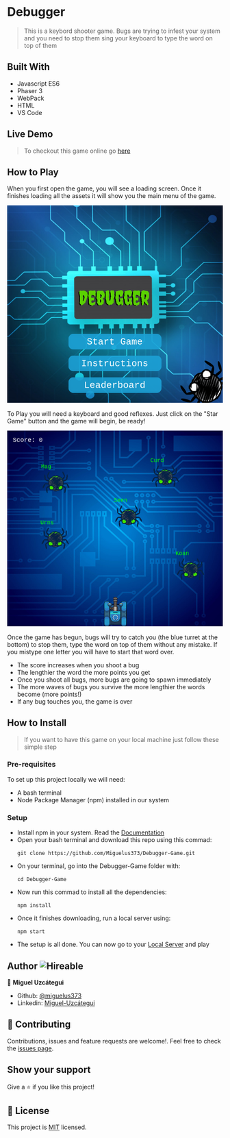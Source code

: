 # Debugger

> This is a keybord shooter game. Bugs are trying to infest your system and 
> you need to stop them sing your keyboard to type the word on top of them

## Built With

- Javascript ES6
- Phaser 3
- WebPack
- HTML
- VS Code

## Live Demo

> To checkout this game online go [here](https://miguelus373.github.io/Debugger-Game/)

## How to Play

When you first open the game, you will see a loading screen. Once it finishes loading all the assets it will show you the main menu of the game.

![screenshot](./menu-screenshot.png) 

To Play you will need a keyboard and good reflexes. Just click on the "Star Game" button and the game will begin, be ready!

![screenshot](./game-screenshot.png)

Once the game has begun, bugs will try to catch you (the blue turret at the bottom) to stop them, type the word on top of them without any mistake. If you mistype one letter you will have to start that word over. 

- The score increases when you shoot a bug
- The lengthier the word the more points you get
- Once you shoot all bugs, more bugs are going to spawn immediately
- The more waves of bugs you survive the more lengthier the words become (more points!)
- If any bug touches you, the game is over

## How to Install

> If you want to have this game on your local machine just follow these simple step

### Pre-requisites

To set up this project locally we will need:
- A bash terminal
- Node Package Manager (npm) installed in our system

### Setup

- Install npm in your system. Read the [Documentation](https://nodejs.org/en/download/package-manager/)
- Open your bash terminal and download this repo using this commad:
    ``` 
   git clone https://github.com/Miguelus373/Debugger-Game.git
    ``` 
- On your terminal, go into the Debugger-Game folder with:
    ``` 
   cd Debugger-Game
    ``` 
- Now run this commad to install all the dependencies:
    ``` 
   npm install
    ``` 
- Once it finishes downloading, run a local server using:
    ``` 
   npm start
    ``` 
- The setup is all done. You can now go to your [Local Server](http://localhost:3000/) and play

## Author  ![Hireable](https://img.shields.io/badge/HIREABLE-YES-yellowgreen&?style=for-the-badge)

👤 **Miguel Uzcátegui**

- Github: [@miguelus373](https://github.com/miguelus373)
- Linkedin: [Miguel-Uzcátegui](https://www.linkedin.com/in/miguelus/)


## 🤝 Contributing

Contributions, issues and feature requests are welcome!. Feel free to check the [issues page](https://github.com/Miguelus373/Debugger-Game/issues).

## Show your support

Give a ⭐️ if you like this project!

## 📝 License
This project is [MIT](https://github.com/Miguelus373/Debugger-Game/blob/develop/LICENSE) licensed.
